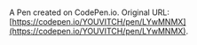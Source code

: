 # 

A Pen created on CodePen.io. Original URL: [https://codepen.io/YOUVITCH/pen/LYwMNMX](https://codepen.io/YOUVITCH/pen/LYwMNMX).

